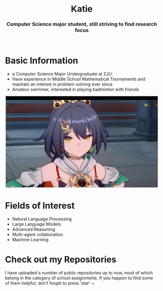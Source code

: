 <h1 align="center">Katie</h1>
<h3 align="center">Computer Science major student, still striving to find research focus</h3>

<br>

# Basic Information
- a Computer Science Major Undergraduate at ZJU
- Have experience in Middle School Mathematical Tournaments and maintain an interest in problem-solving ever since
- Amateur swimmer, interested in playing badminton with friends

<p align="center">
<img src="yunli.jpg" alt="Yunli from Hongkai Star Rail" height="300" width="500"/>
</p>

# Fields of Interest
- Natural Language Processing
- Large Language Models
- Advanced Reasoning
- Multi-agent collaboration
- Machine Learning

# Check out my Repositories
<p align="left">I have uploaded a number of public repositories up to now, most of which belong in the category of school assignments. If you happen to find some of them helpful, don't forget to press 'star' ~</p>
